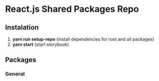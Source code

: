
# React.js Shared Packages Repo

## Instalation

1. **yarn run setup-repo** (install dependencies for root and all packages)
2. **yarn start** (start storybook)


## Packages

### General